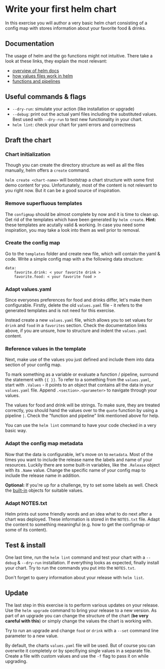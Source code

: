 # Write your first helm chart
In this exercise you will author a very basic helm chart consisting of a config map with stores information about your favorite food & drinks.

## Documentation
The usage of helm and the go functions might not intuitive. There take a look at these links, they explain the most relevant:

* [overview of helm docs](https://github.com/kubernetes/helm/tree/master/docs)
* [how values files work in helm](https://github.com/kubernetes/helm/blob/master/docs/chart_template_guide/values_files.md)
* [functions and pipelines](https://github.com/kubernetes/helm/blob/master/docs/chart_template_guide/functions_and_pipelines.md)

## Useful commands & flags
* `--dry-run`: simulate your action (like installation or upgrade)
* `--debug`: print out the actual yaml files including the substituted values. Best used with `--dry-run` to test new functionality in your chart.
* `helm lint`: check your chart for yaml errors and correctness

## Draft the chart
### Chart initialization
Though you can create the directory structure as well as all the files manually, helm offers a `create` command.

`helm create <chart-name>` will bootstrap a chart structure with some first demo content for you. Unfortunately, most of the content is not relevant to you right now. But it can be a good source of inspiration.

### Remove superfluous templates
The `configmap` should be almost complete by now and it is time to clean up. Get rid of the templates which have been generated by `helm create`.
**Hint:** these templates are acutally valid & working. In case you need some inspiration, you may take a look into them as well prior to removal.

### Create the config map
Go to the `templates` folder and create new file, which will contain the yaml & code. Write a simple config map with a the following data structure:

```
data:
    favorite.drink: < your favorite drink >
    favorite.food: < your favorite food >
```

### Adapt values.yaml
Since everyones preferences for food and drinks differ, let's make them configurable. Firstly, delete the old `values.yaml` file - it refers to the generated templates and is not need for this exercise.

Instead create a new `values.yaml` file, which allows you to set values for `drink` and `food` in a `favorites` section. Check the documentation links above, if you are unsure, how to structure and indent the `values.yaml` content.

### Reference values in the template
Next, make use of the values you just defined and include them into data section of your config map.

To mark something as a variable or evaluate a function / pipeline, surround the statement with  `{{ }}`. To refer to a something from the `values.yaml`, start with `.Values` - it points to an object that contains all the data in your `values.yaml` file. Append `.<section>.<parameter>` to navigate through your values.

The values for food and drink will be strings. To make sure, they are treated correctly, you should hand the values over to the `quote` function by using a pipeline `|`. Check the "function and pipeline" link mentioned above for help.

You can use the `helm lint` command to have your code checked in a very basic way.

### Adapt the config map metadata
Now that the data is configurable, let's move on to `metadata`. Most of the times you want to include the release name the labels and name of your resources.
Luckily there are some built-in variables, like the `.Release` object with its `.Name` value. Change the specific name of your config map to include the release name in addition.

**Optional:** If you're up for a challenge, try to set some labels as well. Check the [built-in](https://github.com/kubernetes/helm/blob/master/docs/chart_template_guide/builtin_objects.md) objects for suitable values.

### Adapt NOTES.txt
Helm prints out some friendly words and an idea what to do next after a chart was deployed. These information is stored in the `NOTES.txt` file. Adapt the content to something meaningful (e.g. how to get the configmap or some of its content).

## Test & install
One last time, run the `helm lint` command and test your chart with a `--debug` & `--dry-run` installation.
If everything looks as expected, finally install your chart. Try to run the commands you put into the `NOTES.txt`.

Don't forget to query information about your release with `helm list`.

## Update
The last step in this exercise is to perform various updates on your release.
Use the `helm upgrade` command to bring your release to a new version. As part of an upgrade you can change the structure of the chart (**be very careful with this**) or simply change the values the chart is working with.

Try to run an upgrade and change `food` or `drink` with a `--set` command line parameter to a new value.

By default, the charts `values.yaml` file will be used. But of course you can overwrite it completely or by specifiying single values in a separate file. Create a file with custom values and use the `-f` flag to pass it on while upgrading.
